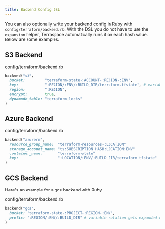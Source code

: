 ```yaml
---
title: Backend Config DSL
---
```

You can also optionally write your backend config in Ruby with `config/terraform/backend.rb`. With the DSL you do not have to use the `expansion` helper, Terraspace automatically runs it on each hash value. Below are some examples.

## S3 Backend

config/terraform/backend.rb

```ruby
backend("s3",
  bucket:         "terraform-state-:ACCOUNT-:REGION-:ENV",
  key:            ":REGION/:ENV/:BUILD_DIR/terraform.tfstate", # variable notation gets expanded out by terraspace
  region:         ":REGION",
  encrypt:        true,
  dynamodb_table: "terraform_locks"
)
```
## Azure Backend

config/terraform/backend.rb

```ruby
backend("azurerm",
  resource_group_name:  "terraform-resources-:LOCATION"
  storage_account_name: "ts:SUBSCRIPTION_HASH:LOCATION:ENV"
  container_name:       "terraform-state"
  key:                  ":LOCATION/:ENV/:BUILD_DIR/terraform.tfstate"
)
```

## GCS Backend

Here's an example for a gcs backend with Ruby.

config/terraform/backend.rb

```ruby
backend("gcs",
  bucket: "terraform-state-:PROJECT-:REGION-:ENV",
  prefix: ":REGION/:ENV/:BUILD_DIR" # variable notation gets expanded out by terraspace
)
```
